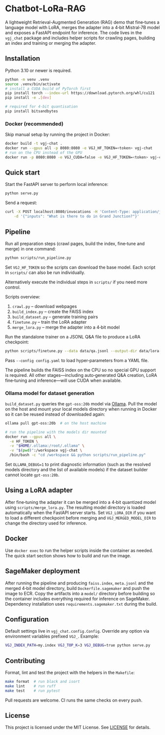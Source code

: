 # Chatbot-LoRa-RAG

A lightweight Retrieval-Augmented Generation (RAG) demo that fine‑tunes a language model with LoRA, merges the adapter into a 4‑bit Mistral‑7B model and exposes a FastAPI endpoint for inference. The code lives in the `vgj_chat` package and includes helper scripts for crawling pages, building an index and training or merging the adapter.

## Installation

Python 3.10 or newer is required.

```bash
python -m venv .venv
source .venv/bin/activate
# install a CUDA build of PyTorch first
pip install torch --index-url https://download.pytorch.org/whl/cu121
pip install -e .[dev]

# required for 4-bit quantisation
pip install bitsandbytes
```

### Docker (recommended)

Skip manual setup by running the project in Docker:

```bash
docker build -t vgj-chat .
docker run --gpus all -p 8080:8080 -e VGJ_HF_TOKEN=<token> vgj-chat
# run on the CPU instead of the GPU
docker run -p 8080:8080 -e VGJ_CUDA=false -e VGJ_HF_TOKEN=<token> vgj-chat
```

## Quick start

Start the FastAPI server to perform local inference:

```bash
python serve.py
```

Send a request:

```bash
curl -X POST localhost:8080/invocations -H 'Content-Type: application/json' \
    -d '{"inputs": "What is there to do in Grand Junction?"}'
```

## Pipeline

Run all preparation steps (crawl pages, build the index, fine‑tune and merge) in one command:

```bash
python scripts/run_pipeline.py
```

Set `VGJ_HF_TOKEN` so the scripts can download the base model. Each script in `scripts/` can also be run individually.

Alternatively execute the individual steps in `scripts/` if you need more control.

Scripts overview:

1. `crawl.py` – download webpages
2. `build_index.py` – create the FAISS index
3. `build_dataset.py` – generate training pairs
4. `finetune.py` – train the LoRA adapter
5. `merge_lora.py` – merge the adapter into a 4‑bit model

Run the standalone trainer on a JSONL Q&A file to produce a LoRA checkpoint:

```bash
python scripts/finetune.py --data data/qa.jsonl --output-dir data/lora-vgj-checkpoint
```

Pass `--config config.yaml` to load hyper‑parameters from a YAML file.

The pipeline builds the FAISS index on the CPU so no special GPU support is
required. All other stages—including auto‑generated Q&A creation, LoRA
fine‑tuning and inference—will use CUDA when available.

### Ollama model for dataset generation

`build_dataset.py` queries the `gpt-oss:20b` model via [Ollama](https://ollama.com/).
Pull the model on the host and mount your local models directory when running in
Docker so it can be reused instead of downloaded again:

```bash
ollama pull gpt-oss:20b  # on the host machine

# run the pipeline with the models dir mounted
docker run --gpus all \
  -e HF_TOKEN \
  -v "$HOME/.ollama:/root/.ollama" \
  -v "$(pwd)":/workspace vgj-chat \
  /bin/bash -c "cd /workspace && python scripts/run_pipeline.py"
```

Set `OLLAMA_DEBUG=1` to print diagnostic information (such as the resolved
models directory and the list of available models) if the dataset builder cannot
locate `gpt-oss:20b`.

## Using a LoRA adapter

After fine‑tuning the adapter it can be merged into a 4‑bit quantized model using `scripts/merge_lora.py`. The resulting model directory is loaded automatically when the FastAPI server starts. Set `VGJ_LORA_DIR` if you want to load a different checkpoint before merging and `VGJ_MERGED_MODEL_DIR` to change the directory used for inference.

## Docker

Use `docker exec` to run the helper scripts inside the container as needed. The quick start section shows how to build and run the image.

## SageMaker deployment

After running the pipeline and producing `faiss.index`, `meta.jsonl` and the
merged 4‑bit model directory, build `Dockerfile.sagemaker` and push the image to
ECR. Copy the artifacts into a `model/` directory before building so the
container includes everything required for inference on SageMaker. Dependency
installation uses `requirements.sagemaker.txt` during the build.

## Configuration

Default settings live in `vgj_chat.config.Config`. Override any option via environment variables prefixed `VGJ_`. Example:

```bash
VGJ_INDEX_PATH=my.index VGJ_TOP_K=3 VGJ_DEBUG=true python serve.py
```

## Contributing

Format, lint and test the project with the helpers in the `Makefile`:

```bash
make format  # run black and isort
make lint    # run ruff
make test    # run pytest
```

Pull requests are welcome. CI runs the same checks on every push.

## License

This project is licensed under the MIT License. See [LICENSE](LICENSE) for details.
